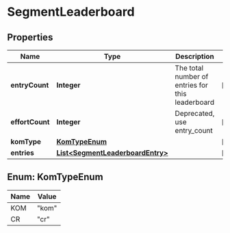 # SegmentLeaderboard

## Properties
Name | Type | Description | Notes
------------ | ------------- | ------------- | -------------
**entryCount** | **Integer** | The total number of entries for this leaderboard |  [optional]
**effortCount** | **Integer** | Deprecated, use entry_count |  [optional]
**komType** | [**KomTypeEnum**](#KomTypeEnum) |  |  [optional]
**entries** | [**List&lt;SegmentLeaderboardEntry&gt;**](SegmentLeaderboardEntry.md) |  |  [optional]

<a name="KomTypeEnum"></a>
## Enum: KomTypeEnum
Name | Value
---- | -----
KOM | &quot;kom&quot;
CR | &quot;cr&quot;
